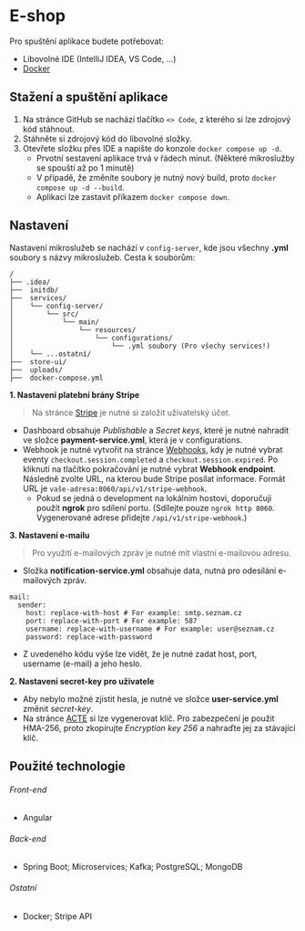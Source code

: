 # E-shop

Pro spuštění aplikace budete potřebovat:
* Libovolné IDE (IntelliJ IDEA, VS Code, ...)
* [Docker](https://www.docker.com/)

## Stažení a spuštění aplikace
1. Na stránce GitHub se nachází tlačítko `<> Code`, z kterého si lze zdrojový kód stáhnout.
2. Stáhněte si zdrojový kód do libovolné složky.
3. Otevřete složku přes IDE a napište do konzole `docker compose up -d`.
    * Prvotní sestavení aplikace trvá v řádech minut. (Některé mikroslužby se spouští až po 1 minutě)
    * V případě, že změníte soubory je nutný nový build, proto `docker compose up -d --build`.
    * Aplikaci lze zastavit příkazem `docker compose down`.

## Nastavení
Nastavení mikroslužeb se nachází v `config-server`, kde jsou všechny **.yml** soubory s názvy mikroslužeb. Cesta k souborům:
```
/
├── .idea/
├──  initdb/
├──  services/
│    └── config-server/
│        └── src/
│            └── main/
│                └── resources/
│                    └── configurations/
│                        └── .yml soubory (Pro všechy services!)
│    └── ...ostatní/
├──  store-ui/
├──  uploads/
├──  docker-compose.yml
```

**1. Nastavení platební brány Stripe**
> Na stránce [Stripe](https://stripe.com/en-cz) je nutné si založit uživatelský účet.

* Dashboard obsahuje *Publishable* a *Secret keys*, které je nutné nahradit ve složce **payment-service.yml**, která je v configurations.
* Webhook je nutné vytvořit na stránce [Webhooks](https://dashboard.stripe.com/test/workbench/webhooks/create), kdy je nutné vybrat eventy `checkout.session.completed` a `checkout.session.expired`. Po kliknutí na tlačítko pokračování je nutné vybrat **Webhook endpoint**. Následně zvolte URL, na kterou bude Stripe posílat informace. Formát URL je `vaše-adresa:8060/api/v1/stripe-webhook`.
  * Pokud se jedná o development na lokálním hostovi, doporučuji použít **ngrok** pro sdílení portu. (Sdílejte pouze `ngrok http 8060`. Vygenerované adrese přidejte `/api/v1/stripe-webhook`.)

**3. Nastavení e-mailu**
> Pro využití e-mailových zpráv je nutné mít vlastní e-mailovou adresu.

* Složka **notification-service.yml** obsahuje data, nutná pro odesílání e-mailových zpráv.
```
mail:
  sender:
    host: replace-with-host # For example: smtp.seznam.cz
    port: replace-with-port # For example: 587
    username: replace-with-username # For example: user@seznam.cz
    password: replace-with-password
```
* Z uvedeného kódu výše lze vidět, že je nutné zadat host, port, username (e-mail) a jeho heslo.

**2. Nastavení secret-key pro uživatele**
* Aby nebylo možné zjistit hesla, je nutné ve složce **user-service.yml** změnit *secret-key*.
* Na stránce [ACTE](https://acte.ltd/utils/randomkeygen) si lze vygenerovat klíč. Pro zabezpečení je použit HMA-256, proto zkopírujte *Encryption key 256* a nahraďte jej za stávající klíč.

## Použité technologie
###### Front-end
 * Angular

###### Back-end
 * Spring Boot; Microservices; Kafka; PostgreSQL; MongoDB

###### Ostatní
 * Docker; Stripe API
